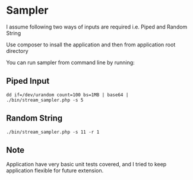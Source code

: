 # Sampler

I assume following two ways of inputs are required i.e. Piped and Random String

Use composer to insall the application and then from application root directory

You can run sampler from command line by running:

## Piped Input

```dd if=/dev/urandom count=100 bs=1MB | base64 | ./bin/stream_sampler.php -s 5```

## Random String

```./bin/stream_sampler.php -s 11 -r 1```

## Note

Application have very basic unit tests covered, and I tried to keep application flexible for future extension.